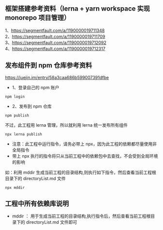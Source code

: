 ## 框架搭建参考资料（lerna + yarn workspace 实现 monorepo 项目管理）
1、https://segmentfault.com/a/1190000019711348  
2、https://segmentfault.com/a/1190000019711709  
3、https://segmentfault.com/a/1190000019712092  
4、https://segmentfault.com/a/1190000019712317  

## 发布组件到 npm 仓库参考资料
https://juejin.im/entry/58a3caa686b599007391dfbe  
* 1、登录自己的 npm 账户
```shell
npm login
```
* 2、发布到 npm 仓库
```shell
npm publish
```
不过，此工程用 lerna 管理，所以就利用 lerna 统一发布所有组件
```shell
npx lerna publish
```


* 注意：此工程中运行指令，请务必带上 npx，因为此工程的依赖都尽量使用非全局指令  
* 带上 npx 执行的指令将只从当前工程中的依赖包中去查找，不会受到全局环境的影响  

如：利用 mddir 生成当前工程的目录结构,则执行如下指令，然后查看当前工程根目录下的 directoryList.md 文件
```shell
npx mddir
```

## 工程中所有依赖库说明
* mddir ： 用于生成当前工程的目录结构,执行指令后，然后查看当前工程根目录下的 directoryList.md 文件即可

